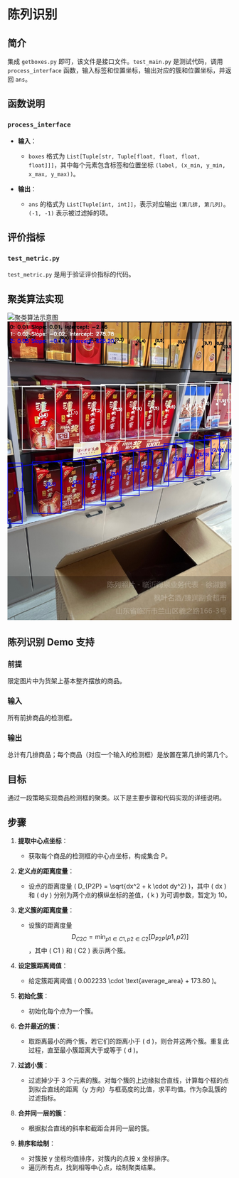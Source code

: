 # 陈列识别

## 简介

集成 `getboxes.py` 即可，该文件是接口文件。`test_main.py` 是测试代码，调用 `process_interface` 函数，输入标签和位置坐标，输出对应的簇和位置坐标，并返回 `ans`。

## 函数说明

### `process_interface`

- **输入**：
  - `boxes` 格式为 `List[Tuple[str, Tuple[float, float, float, float]]]`，其中每个元素包含标签和位置坐标 `(label, (x_min, y_min, x_max, y_max))`。

- **输出**：
  - `ans` 的格式为 `List[Tuple[int, int]]`，表示对应输出 `(第几排, 第几列)`。`(-1, -1)` 表示被过滤掉的项。

## 评价指标

### `test_metric.py`

`test_metric.py` 是用于验证评价指标的代码。

## 聚类算法实现

![聚类算法示意图](image.png)  
![聚类算法示意图](./pic_single/output_image.jpg)  

## 陈列识别 Demo 支持

### 前提

限定图片中为货架上基本整齐摆放的商品。

### 输入

所有前排商品的检测框。

### 输出

总计有几排商品；每个商品（对应一个输入的检测框）是放置在第几排的第几个。

## 目标

通过一段策略实现商品检测框的聚类。以下是主要步骤和代码实现的详细说明。

## 步骤

1. **提取中心点坐标**：
   - 获取每个商品的检测框的中心点坐标，构成集合 P。

2. **定义点的距离度量**：
   - 设点的距离度量 \( D_{P2P} = \sqrt{dx^2 + k \cdot dy^2} \)，其中 \( dx \) 和 \( dy \) 分别为两个点的横纵坐标的差值，\( k \) 为可调参数，暂定为 10。

3. **定义簇的距离度量**：
   - 设簇的距离度量 $$
D_{C2C} = \min_{p1 \in C1, p2 \in C2} [D_{P2P}(p1, p2)]
$$，其中 \( C1 \) 和 \( C2 \) 表示两个簇。

4. **设定簇距离阈值**：
   - 给定簇距离阈值 \( 0.002233 \cdot \text{average_area} + 173.80 \)。

5. **初始化簇**：
   - 初始化每个点为一个簇。

6. **合并最近的簇**：
   - 取距离最小的两个簇，若它们的距离小于 \( d \)，则合并这两个簇。重复此过程，直至最小簇距离大于或等于 \( d \)。

7. **过滤小簇**：
   - 过滤掉少于 3 个元素的簇。对每个簇的上边缘拟合直线，计算每个框的点到拟合直线的距离（y 方向）与框高度的比值，求平均值。作为杂乱簇的过滤指标。

8. **合并同一层的簇**：
   - 根据拟合直线的斜率和截距合并同一层的簇。

9. **排序和绘制**：
   - 对簇按 y 坐标均值排序，对簇内的点按 x 坐标排序。
   - 遍历所有点，找到相等中心点，绘制聚类结果。



